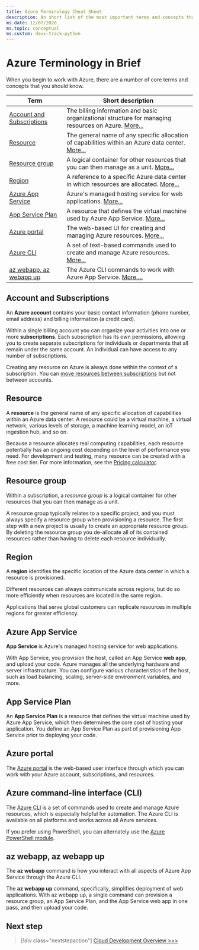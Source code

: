 ```yaml
---
title: Azure Terminology Cheat Sheet
description: An short list of the most important terms and concepts that you need to know when working with Microsoft Azure.
ms.date: 12/07/2020
ms.topic: conceptual
ms.custom: devx-track-python
---
```


# Azure Terminology in Brief

When you begin to work with Azure, there are a number of core terms and concepts that you should know.

| Term | Short description |
| --- | --- |
| [Account and Subscriptions](#account-and-subscriptions) | The billing information and basic organizational structure for managing resources on Azure. [More...](#account-and-subscriptions)
| [Resource](#resource) | The general name of any specific allocation of capabilities within an Azure data center. [More...](#resource) |
| [Resource group](#resource-group) | A logical container for other resources that you can then manage as a unit. [More...](#resource-group) |
| [Region](#region) | A reference to a specific Azure data center in which resources are allocated. [More...](#region) |
| [Azure App Service](#azure-app-service) | Azure's managed hosting service for web applications. [More...](#azure-app-service) |
| [App Service Plan](#app-service-plan) | A resource that defines the virtual machine used by Azure App Service. [More...](#app-service-plan) |
| [Azure portal](#azure-portal) | The web-based UI for creating and managing Azure resources. [More...](#azure-portal) |
| [Azure CLI](#azure-command-line-interface-cli) | A set of text-based commands used to create and manage Azure resources. [More...](#azure-command-line-interface-cli) |
| [az webapp, az webapp up](#az-webapp-az-webapp-up) | The Azure CLI commands to work with Azure App Service. [More....](#az-webapp-az-webapp-up) |

## Account and Subscriptions

An **Azure account** contains your basic contact information (phone number, email address) and billing information (a credit card).

Within a single billing account you can organize your activities into one or more **subscriptions**. Each subscription has its own permissions, allowing you to create separate  subscriptions for individuals or departments that all remain under the same account. An individual can have access to any number of subscriptions.

Creating any resource on Azure is always done within the context of a subscription. You can [move resources between subscriptions](/azure/azure-resource-manager/management/move-resource-group-and-subscription) but not between accounts.

## Resource

A **resource** is the general name of any specific allocation of capabilities within an Azure data center. A resource could be a virtual machine, a virtual network, various levels of storage, a machine learning model, an IoT ingestion hub, and so on.

Because a resource allocates real computing capabilities, each resource potentially has an ongoing cost depending on the level of performance you need. For development and testing, many resource can be created with a free cost tier. For more information, see the [Pricing calculator](https://azure.microsoft.com/pricing/calculator/).

## Resource group

Within a subscription, a *resource group* is a logical container for other resources that you can then manage as a unit.

A resource group typically relates to a specific project, and you must always specify a resource group when provisioning a resource. The first step with a new project is usually to create an appropriate resource group. By deleting the resource group you de-allocate all of its contained resources rather than having to delete each resource individually.

## Region

A **region** identifies the specific location of the Azure data center in which a resource is provisioned.

Different resources can always communicate across regions, but do so more efficiently when resources are located in the same region.

Applications that serve global customers can replicate resources in multiple regions for greater efficiency.

## Azure App Service

**App Service** is Azure's managed hosting service for web applications.

With App Service, you provision the host, called an App Service **web app**, and upload your code. Azure manages all the underlying hardware and server infrastructure. You can configure various characteristics of the host, such as load balancing, scaling, server-side environment variables, and more.

## App Service Plan

An **App Service Plan** is a resource that defines the virtual machine used by Azure App Service, which then determines the core cost of hosting your application. You define an App Service Plan as part of provisioning App Service prior to deploying your code.

## Azure portal

The [Azure portal](https://portal.azure.com) is the web-based user interface through which you can work with your Azure account, subscriptions, and resources.

## Azure command-line interface (CLI)

The [Azure CLI](/azure/what-is-azure-cli) is a set of commands used to create and manage Azure resources, which is especially helpful for automation. The Azure CLI is available on all platforms and works across all Azure services.

If you prefer using PowerShell, you can alternately use the [Azure PowerShell module](/powershell/azure).

## az webapp, az webapp up

The **az webapp** command is how you interact with all aspects of Azure App Service through the Azure CLI.

The **az webapp up** command, specifically, simplifies deployment of web applications. With az webapp up, a single command can provision a resource group, an App Service Plan, and the App Service web app in one pass, and then upload your code.

## Next step

> [!div class="nextstepaction"]
> [Cloud Development Overview >>>](cloud-development-overview.md)
